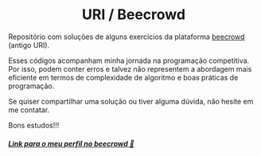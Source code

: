 <h1 align="center">URI / Beecrowd </h1>

Repositório com soluções de alguns exercícios da plataforma <a href="https://www.beecrowd.com.br/">beecrowd</a> (antigo URI).

Esses códigos acompanham minha jornada na programação competitiva. Por isso, podem conter erros e talvez não representem a abordagem mais eficiente em termos de complexidade de algoritmo e boas práticas de programação.

Se quiser compartilhar uma solução ou tiver alguma dúvida, não hesite em me contatar.

Bons estudos!!!

##### [Link para o meu perfil no beecrowd 🐝](https://www.beecrowd.com.br/judge/en/profile/802875)
